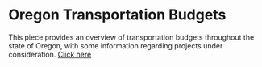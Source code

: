 # Oregon Transportation Budgets
This piece provides an overview of transportation budgets throughout the state of Oregon, with some information regarding projects under consideration. [Click here](Oregon-Transportation/blob/master/Transportation_Budgets_Storymap.html)
